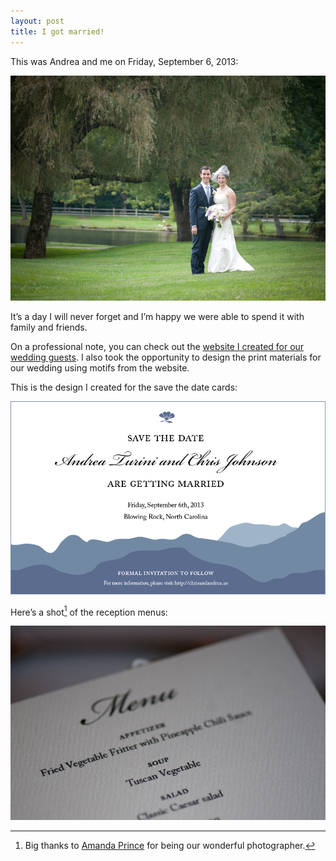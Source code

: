 ```yaml
---
layout: post
title: I got married!
---
```

This was Andrea and me on Friday, September 6, 2013:

![Wedding Photo](/blog/images/2013/09/married.jpg)

It’s a day I will never forget and I’m happy we were able to spend it with family and friends. 

On a professional note, you can check out the [website I created for our wedding guests](http://chrisandandrea.us/). I also took the opportunity to design the print materials for our wedding using motifs from the website.

This is the design I created for the save the date cards:

![Save the date design](/blog/images/2013/09/wedding-save-the-date.png)

Here’s a shot[^prince] of the reception menus:

![Reception Menu](/blog/images/2013/09/wedding-menu.jpg)

[^prince]: Big thanks to [Amanda Prince](http://www.aprincephoto.com/) for being our wonderful photographer.